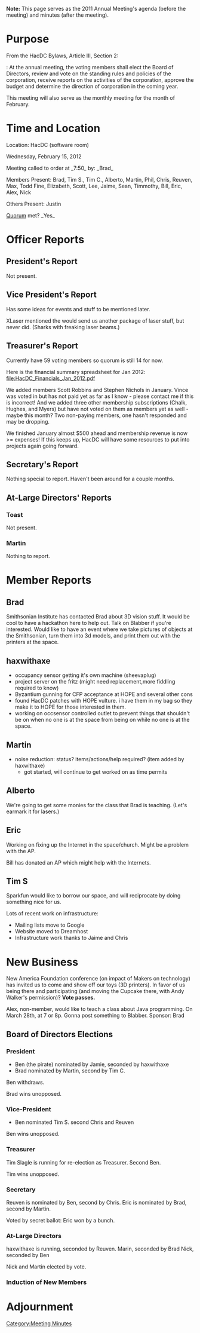 **Note:** This page serves as the 2011 Annual Meeting's agenda (before
the meeting) and minutes (after the meeting).

# Purpose

From the HacDC Bylaws, Article III, Section 2:

:   At the annual meeting, the voting members shall elect the Board of
    Directors, review and vote on the standing rules and policies of the
    corporation, receive reports on the activities of the corporation,
    approve the budget and determine the direction of corporation in the
    coming year.

This meeting will also serve as the monthly meeting for the month of
February.

# Time and Location

Location: HacDC (software room)

Wednesday, February 15, 2012

Meeting called to order at \_7:50\_ by: \_Brad\_

Members Present: Brad, Tim S., Tim C., Alberto, Martin, Phil, Chris,
Reuven, Max, Todd Fine, Elizabeth, Scott, Lee, Jaime, Sean, Timmothy,
Bill, Eric, Alex, Nick

Others Present: Justin

[Quorum](Quorum) met? \_Yes\_

# Officer Reports

## President's Report

Not present.

## Vice President's Report

Has some ideas for events and stuff to be mentioned later.

XLaser mentioned the would send us another package of laser stuff, but
never did. (Sharks with freaking laser beams.)

## Treasurer's Report

Currently have 59 voting members so quorum is still 14 for now.

Here is the financial summary spreadsheet for Jan 2012:
<file:HacDC_Financials_Jan_2012.pdf>

We added members Scott Robbins and Stephen Nichols in January. Vince was
voted in but has not paid yet as far as I know - please contact me if
this is incorrect! And we added three other membership subscriptions
(Chalk, Hughes, and Myers) but have not voted on them as members yet as
well - maybe this month? Two non-paying members, one hasn't responded
and may be dropping.

We finished January almost \$500 ahead and membership revenue is now \>=
expenses! If this keeps up, HacDC will have some resources to put into
projects again going forward.

## Secretary's Report

Nothing special to report. Haven't been around for a couple months.

## At-Large Directors' Reports

### Toast

Not present.

### Martin

Nothing to report.

# Member Reports

## Brad

Smithsonian Institute has contacted Brad about 3D vision stuff. It would
be cool to have a hackathon here to help out. Talk on Blabber if you're
interested. Would like to have an event where we take pictures of
objects at the Smithsonian, turn them into 3d models, and print them out
with the printers at the space.

## haxwithaxe

-   occupancy sensor getting it's own machine (sheevaplug)
-   project server on the fritz (might need replacement,more fiddling
    required to know)
-   Byzantium gunning for CFP acceptance at HOPE and several other cons
-   found HacDC patches with HOPE vulture. i have them in my bag so they
    make it to HOPE for those interested in them.
-   working on occsensor controlled outlet to prevent things that
    shouldn't be on when no one is at the space from being on while no
    one is at the space.

## Martin

-   noise reduction: status? items/actions/help required? (item added by
    haxwithaxe)
    -   got started, will continue to get worked on as time permits

## Alberto

We're going to get some monies for the class that Brad is teaching.
(Let's earmark it for lasers.)

## Eric

Working on fixing up the Internet in the space/church. Might be a
problem with the AP.

Bill has donated an AP which might help with the Internets.

## Tim S

Sparkfun would like to borrow our space, and will reciprocate by doing
something nice for us.

Lots of recent work on infrastructure:

-   Mailing lists move to Google
-   Website moved to Dreamhost
-   Infrastructure work thanks to Jaime and Chris

# New Business

New America Foundation conference (on impact of Makers on technology)
has invited us to come and show off our toys (3D printers). In favor of
us being there and participating (and moving the Cupcake there, with
Andy Walker's permission)? **Vote passes.**

Alex, non-member, would like to teach a class about Java programming. On
March 28th, at 7 or 8p. Gonna post something to Blabber. Sponsor: Brad

## Board of Directors Elections

### President

-   Ben (the pirate) nominated by Jamie, seconded by haxwithaxe
-   Brad nominated by Martin, second by Tim C.

Ben withdraws.

Brad wins unopposed.

### Vice-President

-   Ben nominated Tim S. second Chris and Reuven

Ben wins unopposed.

### Treasurer

Tim Slagle is running for re-election as Treasurer. Second Ben.

Tim wins unopposed.

### Secretary

Reuven is nominated by Ben, second by Chris. Eric is nominated by Brad,
second by Martin.

Voted by secret ballot: Eric won by a bunch.

### At-Large Directors

haxwithaxe is running, seconded by Reuven. Marin, seconded by Brad Nick,
seconded by Ben

Nick and Martin elected by vote.

### Induction of New Members

# Adjournment

[Category:Meeting Minutes](Category:Meeting_Minutes)
